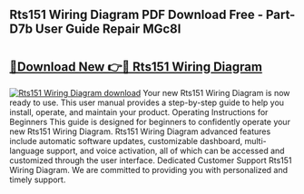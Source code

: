 ## Rts151 Wiring Diagram PDF Download Free - Part-D7b User Guide Repair MGc8I

# <h2><a href="http://dfu4ac.blite.top/?on=Rts151+Wiring+Diagram">🔗Download New 👉🔴 Rts151 Wiring Diagram</a></h2>

[![Rts151 Wiring Diagram download](https://i.imgur.com/lujVjoI.png)](http://dfu4ac.blite.top/?on=Rts151+Wiring+Diagram)
Your new Rts151 Wiring Diagram is now ready to use. This user manual provides a step-by-step guide to help you install, operate, and maintain your product. Operating Instructions for Beginners This guide is designed for beginners to confidently operate your new Rts151 Wiring Diagram. Rts151 Wiring Diagram advanced features include automatic software updates, customizable dashboard, multi-language support, and voice activation, all of which can be accessed and customized through the user interface. Dedicated Customer Support Rts151 Wiring Diagram. We are committed to providing you with personalized and timely support.
